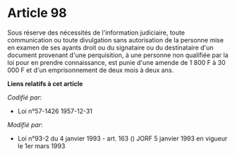 # Article 98

Sous réserve des nécessités de l'information judiciaire, toute communication ou toute divulgation sans autorisation de la
personne mise en examen de ses ayants droit ou du signataire ou du destinataire d'un document provenant d'une perquisition, à
une personne non qualifiée par la loi pour en prendre connaissance, est punie d'une amende de 1 800 F à 30 000 F et d'un
emprisonnement de deux mois à deux ans.

**Liens relatifs à cet article**

_Codifié par_:

  - Loi n°57-1426 1957-12-31

_Modifié par_:

  - Loi n°93-2 du 4 janvier 1993 - art. 163 () JORF 5 janvier 1993 en vigueur le 1er mars 1993
